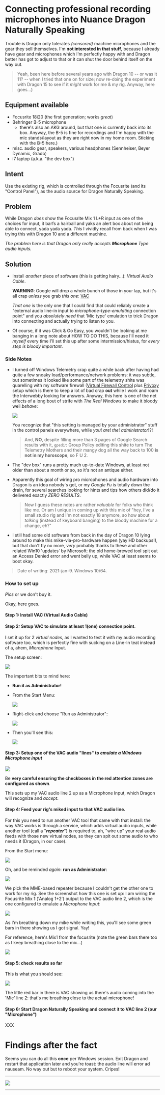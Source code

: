 # Connecting professional recording microphones into Nuance Dragon Naturally Speaking

Trouble is Dragon only tolerates *(censored)* machine microphones and the gear they sell themselves. 
I'm **not interested in that stuff**, because I already have gear and microphones which I'm perfectly happy with and Dragon better has got to adjust to that or it can shut the door behind itself on the way out. 

> Yeah, been here before several years ago with Dragon 10 -- or was it 11? -- when I tried that one on for size; 
now re-doing the experiment with Dragon 15 to see if it *might* work for me & my rig. Anyway, here goes...)

## Equipment available

- Focusrite 18i20 (the first generation; works *great*)
- Behringer B-5 microphone
  + there's also an AKG around, but that one is currently back into its box. Anyway, the B-5 is fine for recordings and I'm happy with the mic stands/layout as they are right now in my home room. Sticking with the B-5 here.)
- misc. audio gear, speakers, various headphones (Sennheiser, Beyer Dynamic, Grado)  
- i7 laptop (a.k.a. "the dev box")

## Intent

Use the existing rig, which is controlled through the Focusrite (and its "Control Panel"), as the audio source for Dragon Naturally Speaking.


## Problem

While Dragon *does* show the Focusrite Mix 1 L+R input as one of the choices for input, it barfs a hairball and yaks an alert box about not being able to connect, yada yada yada. *This* I vividly recall from back when I was trying this with Dragon 10 and a different machine.

*The problem here is that Dragon only really accepts **Microphone** Type audio inputs.*


## Solution

- Install *another* piece of software (this is getting hairy...): *Virtual Audio Cable*.

  **WARNING**: Google will drop a whole bunch of those in your lap, but it's all crap *unless* you grab *this one*: [VAC](https://vac.muzychenko.net/en/)
  
  *That one* is the only one that I could find that could reliably create a "external audio line-in input to *microphone-type-emulating* connection point" and you *absolutely need* that 'Mic type' emulation to trick Dragon into connecting and actually trying to listen to you.
  
- Of course, if it was Click & Go Easy, you wouldn't be looking at me banging in a long note about HOW TO DO THIS, because I'll need it *myself* every time I'll set this up after some intermission/hiatus, for *every step is bloody important*.
 

### Side Notes

- I turned off Windows Telemetry crap quite a while back after having had quite a few sneaky load/performance/network problems: it was subtle, but sometimes it looked like some part of the telemetry shite was quarelling with my software firewall ([Virtual Firewall Control](https://www.binisoft.org/wfc) plus [Privoxy](https://www.privoxy.org/) setup which is there to keep a lot of bad crap **out** while I work and roam the Interwebby looking for answers. Anyway, this here is one of the net effects of a long bout of strife with *The Real Windows* to make it bloody well *behave*:

  ![](windows-crap1.jpg)

  You recognize that "this setting is managed by your administrator" stuff in the control panels everywhere, while *you*! *are*! *the*! *administrator*!?! 
  
  > And, **NO**, despite filling more than 3 pages of Google Search results with it, `gpedit` Group Policy editing this shite to turn The Telemetry Mothers and their mangy dog all the way back to 100 **is not in my horoscope**, so F U 2.

- The "dev box" runs a pretty much up-to-date Windows, at least not older than about a month or so, so it's not an antique either.

- Apparently this goal of wiring pro microphones and audio hardware into Dragon is an idea nobody's got, or my *Google Fu* is totally down the drain, for several searches looking for hints and tips how others did/do it delivered exactly *ZERO RESULTS*.

  > Now I guess these notes are rather *valuable* for folks who think like me. Or am I unique in coming up with this mix of "hey, I've a small studio rig and I'm not exactly 18 anymore, so how about *talking* (instead of keyboard banging) to the bloody machine for a change, eh?"

- I still had some old software from back in the day of Dragon 10 lying around to make this mike-via-pro-hardware happen (yay HD backups!), but that don't fly no more, *very* probably thanks to these and other related Win10 'updates' by Microsoft: the old home-brewed tool spit out an Access Denied error and went belly up, while VAC at least seems to boot okay.

> Date of writing: 2021-jan-9. Windows 10/64.


### How to set up

*Pics* or we don't buy it.

Okay, here goes.

#### Step 1: Install VAC (Virtual Audio Cable) 

#### Step 2: Setup VAC to simulate at least 1(one) connection point. 

I set it up for 2 *virtual nodes*, as I wanted to test it with my audio recording software too, which is perfectly fine with sucking on a Line-In teat instead of a, ahem, *Microphone* Input.

The setup screen:

![](chrome_tdkN4m9AHF.png)

The important bits to mind here:

- **Run it as Administrator**!

- From the Start Menu:
  
  ![](start-menu-vac-1.jpg)
  
- Right-click and choose "Run as Administrator":
  
  ![](start-menu-vac-admin-1.jpg)
  
- Then you'll see this:
  
  ![](chrome_tdkN4m9AHF.png)
  
#### Step 3: Setup one of the VAC audio "lines" to *emulate a Windows Microphone input*

![](VAC-mic-emu-channel1.png)

Be **very careful ensuring the checkboxes in the red attention zones are configured as shown**.

This sets up my VAC audio line 2 up as a Microphone Input, which Dragon will recognize and *accept*.

#### Step 4: Feed your rig's miked input to that VAC audio line.

For this you need to run another VAC tool that came with that install: the way VAC works is through a service, which adds virtual audio inputs, while another tool (call a "**_repeater_**") is required to, ah, "wire up" your real audio feeds with those new virtual nodes, so they can spit out some audio to who needs it (Dragon, in our case).

From the Start menu:

![](start-menu-vac-2.jpg)

Oh, and be reminded *again*: **run as Administrator**:

![](start-menu-vac-admin-2.jpg)

We pick the MME-based repeater because I couldn't get the other one to work for my rig. See the screenshot how this one is set up: I am wiring the Focusrite Mix 1 ('Analog 1+2') output to the VAC audio line 2, which is the one configured to emulate a *Microphone Input*:

![](AmA0mdIfVy.png)

As I'm breathing down my mike while writing this, you'll see some green bars in there showing us I got signal. Yay!

For reference, here's Mix1 from the focusrite (note the green bars there too as I keep breathing close to the mic...)

![](focusrite-mix-1b.png)

#### Step 5: check results so far

This is what you should see:

![](5mJWhxPVGF-1.png)

The little red bar in there is VAC showing us there's audio coming into the 'Mic' line 2: that's me breathing close to the actual microphone!

#### Step 6: Start Dragon Naturally Speaking and connect it to VAC line 2 (our "Microphone")

XXX


# Findings after the fact

Seems you can do all this **once** per Windows session. Exit Dragon and restart that application later and you're toast: the audio line will error ad nauseam. No way out but to reboot your system. Cripes!




---

![](focusrite-mix-1b.png)







---

